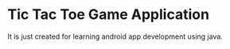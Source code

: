 # Tic Tac Toe Game Application

It is just created for learning android app development using java.
